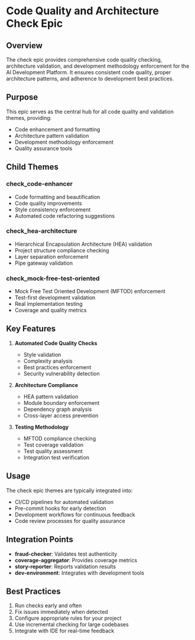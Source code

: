 # Code Quality and Architecture Check Epic

## Overview

The check epic provides comprehensive code quality checking, architecture validation, and development methodology enforcement for the AI Development Platform. It ensures consistent code quality, proper architecture patterns, and adherence to development best practices.

## Purpose

This epic serves as the central hub for all code quality and validation themes, providing:
- Code enhancement and formatting
- Architecture pattern validation
- Development methodology enforcement
- Quality assurance tools

## Child Themes

### check_code-enhancer
- Code formatting and beautification
- Code quality improvements
- Style consistency enforcement
- Automated code refactoring suggestions

### check_hea-architecture
- Hierarchical Encapsulation Architecture (HEA) validation
- Project structure compliance checking
- Layer separation enforcement
- Pipe gateway validation

### check_mock-free-test-oriented
- Mock Free Test Oriented Development (MFTOD) enforcement
- Test-first development validation
- Real implementation testing
- Coverage and quality metrics

## Key Features

1. **Automated Code Quality Checks**
   - Style validation
   - Complexity analysis
   - Best practices enforcement
   - Security vulnerability detection

2. **Architecture Compliance**
   - HEA pattern validation
   - Module boundary enforcement
   - Dependency graph analysis
   - Cross-layer access prevention

3. **Testing Methodology**
   - MFTOD compliance checking
   - Test coverage validation
   - Test quality assessment
   - Integration test verification

## Usage

The check epic themes are typically integrated into:
- CI/CD pipelines for automated validation
- Pre-commit hooks for early detection
- Development workflows for continuous feedback
- Code review processes for quality assurance

## Integration Points

- **fraud-checker**: Validates test authenticity
- **coverage-aggregator**: Provides coverage metrics
- **story-reporter**: Reports validation results
- **dev-environment**: Integrates with development tools

## Best Practices

1. Run checks early and often
2. Fix issues immediately when detected
3. Configure appropriate rules for your project
4. Use incremental checking for large codebases
5. Integrate with IDE for real-time feedback